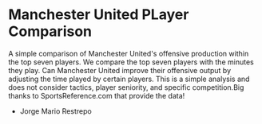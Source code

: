 # Manchester United PLayer Comparison

A simple comparison of Manchester United's offensive production within the top seven players.  We compare the top seven players with the minutes they play. Can Manchester United improve 
their offensive output by adjusting the time played by certain players. 
This is a simple analysis and does not consider tactics, player seniority, and specific competition.Big thanks to SportsReference.com that provide the data!

- Jorge Mario Restrepo
